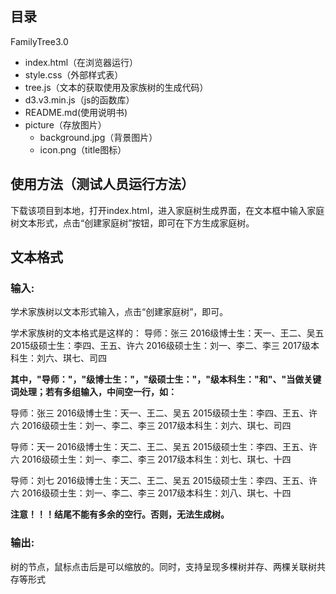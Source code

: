 ## 目录

FamilyTree3.0

- index.html（在浏览器运行）
- style.css（外部样式表）
- tree.js（文本的获取使用及家族树的生成代码）
- d3.v3.min.js（js的函数库）
- README.md(使用说明书)
- picture（存放图片）
  - background.jpg（背景图片）
  - icon.png（title图标）

## 使用方法（测试人员运行方法）

下载该项目到本地，打开index.html，进入家庭树生成界面，在文本框中输入家庭树文本形式，点击“创建家庭树”按钮，即可在下方生成家庭树。

## 文本格式

### 输入:

学术家族树以文本形式输入，点击“创建家庭树”，即可。

学术家族树的文本格式是这样的：
导师：张三
2016级博士生：天一、王二、吴五
2015级硕士生：李四、王五、许六
2016级硕士生：刘一、李二、李三
2017级本科生：刘六、琪七、司四

**其中，"导师："，"级博士生："，"级硕士生："，"级本科生："和"、"当做关键词处理；若有多组输入，中间空一行，如：**

导师：张三
2016级博士生：天一、王二、吴五
2015级硕士生：李四、王五、许六
2016级硕士生：刘一、李二、李三
2017级本科生：刘六、琪七、司四

导师：天一
2016级博士生：天二、王二、吴五
2015级硕士生：李四、王五、许六
2016级硕士生：刘一、李二、李三
2017级本科生：刘七、琪七、十四

导师：刘七
2016级博士生：天二、王二、吴五
2015级硕士生：李四、王五、许六
2016级硕士生：刘一、李二、李三
2017级本科生：刘八、琪七、十四

**注意！！！结尾不能有多余的空行。否则，无法生成树。**

### 输出:

树的节点，鼠标点击后是可以缩放的。同时，支持呈现多棵树并存、两棵关联树共存等形式
